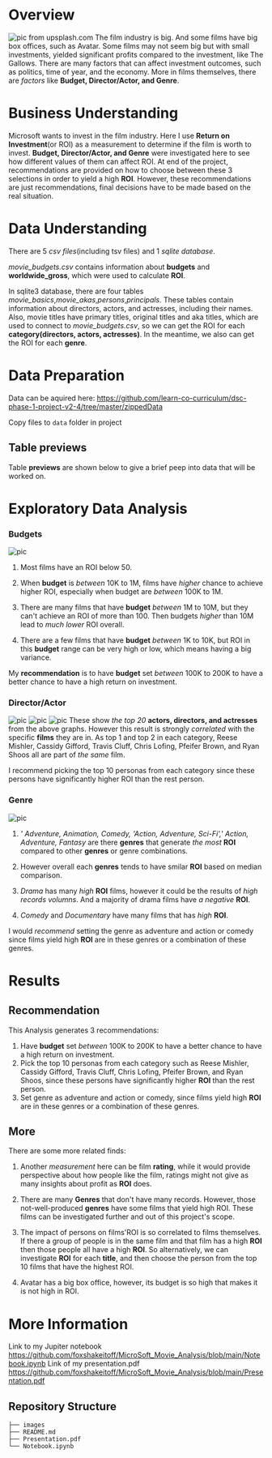 # Overview
![pic](images/The_Gallow.jpg) 
from upsplash.com
The film industry is big. And some films have big box offices, such as Avatar. Some films may not seem big but with small investments, yielded significant profits compared to the investment, like The Gallows. There are many factors that can affect investment outcomes, such as politics, time of year, and the economy. More in films themselves, there are *factors* like **Budget, Director/Actor, and Genre**.  

# Business Understanding
Microsoft wants to invest in the film industry. Here I use **Return on Investment**(or ROI) as a measurement to determine if the film is worth to invest. **Budget, Director/Actor, and Genre** were investigated here to see how different values of them can affect ROI. At end of the project, recommendations are provided on how to choose between these 3 selections in order to yield a high **ROI**. However, these recommendations are just recommendations, final decisions have to be made based on the real situation. 
 
# Data Understanding
There are 5 *csv files*(including tsv files) and 1 *sqlite database*. 

*movie_budgets.csv* contains information about **budgets** and **worldwide_gross**, which were used to calculate **ROI**. 

In sqlite3 database, there are four tables *movie_basics*,*movie_akas*,*persons*,*principals*. These tables contain information about directors, actors, and actresses, including their names. Also, movie titles have primary titles, original titles and aka titles, which are used to connect to *movie_budgets.csv*, so we can get the ROI for each **category(directors, actors, actresses)**. In the meantime, we also can get the ROI for each **genre**.

# Data Preparation
Data can be aquired here:
https://github.com/learn-co-curriculum/dsc-phase-1-project-v2-4/tree/master/zippedData

Copy files to `data` folder in project
## Table previews
Table **previews** are shown below to give a brief peep into data that will be worked on.

# Exploratory Data Analysis
### Budgets
![pic](images/ROI_by_budget.png)
1. Most films have an ROI below 50. 

2. When **budget** is *between* 10K to 1M, films have *higher* chance to achieve higher ROI, especially when budget are *between* 100K to 1M.

3. There are many films that have **budget** *between* 1M to 10M, but they can't achieve an ROI of more than 100. Then budgets *higher* than 10M lead to *much lower* ROI overall.

4. There are a few films that have **budget** *between* 1K to 10K, but ROI in this **budget** range can be very high or low, which means having a big variance. 

My **recommendation** is to have **budget** set *between* 100K to 200K to have a better chance to have a high return on investment. 
### Director/Actor
![pic](images/ROI_by_actor.png)
![pic](images/ROI_by_actress.png)
![pic](images/ROI_by_director.png)
These show *the top 20* **actors, directors, and actresses** from the above graphs. However this result is strongly *correlated* with the specific **films** they are in. As top 1 and top 2 in each category, Reese Mishler, Cassidy Gifford, Travis Cluff, Chris Lofing, Pfeifer Brown, and Ryan Shoos all are part of *the same* film. 

I recommend picking the top 10 personas from each category since these persons have significantly higher ROI than the rest person.
### Genre
![pic](images/ROI_by_genres_top_10.png)
1. *' Adventure, Animation, Comedy, 'Action, Adventure, Sci-Fi',' Action, Adventure, Fantasy* are there **genres** that generate *the most* **ROI** compared to other **genres** or genre combinations. 

2. However overall each **genres** tends to have smilar **ROI** based on median comparison.

3. *Drama* has many *high* **ROI** films, however it could be the results of *high records volumns*. And a majority of drama films have *a negative* **ROI**. 

4. *Comedy* and *Documentary* have many films that has *high* **ROI**. 

I would *recommend* setting the genre as adventure and action or comedy since films yield high **ROI** are in these genres or a combination of these genres. 
# Results
## Recommendation 
This Analysis generates 3 recommendations:
1. Have **budget** set *between* 100K to 200K to have a better chance to have a high return on investment. 
2. Pick the top 10 personas from each category such as Reese Mishler, Cassidy Gifford, Travis Cluff, Chris Lofing, Pfeifer Brown, and Ryan Shoos, since these persons have significantly higher **ROI** than the rest person.
3. Set genre as adventure and action or comedy, since films yield high **ROI** are in these genres or a combination of these genres.
## More
There are some more related finds:
1. Another *measurement* here can be film **rating**, while it would provide perspective about how people like the film, ratings might not give as many insights about profit as **ROI** does.  

2. There are many **Genres** that don't have many records. However, those not-well-produced **genres** have some films that yield high ROI. These films can be investigated further and out of this project's scope.

3. The impact of persons on films'ROI is so correlated to films themselves. If there a group of people is in the same film and that film has a high **ROI** then those people all have a high **ROI**. So alternatively, we can investigate **ROI** for each **title**, and then choose the person from the top 10 films that have the highest ROI. 

4. Avatar has a big box office, however, its budget is so high that makes it is not high in ROI.


# More Information
Link to my Jupiter notebook
https://github.com/foxshakeitoff/MicroSoft_Movie_Analysis/blob/main/Notebook.ipynb
Link of my presentation.pdf
https://github.com/foxshakeitoff/MicroSoft_Movie_Analysis/blob/main/Presentation.pdf
## Repository Structure
```
├── images
├── README.md
├── Presentation.pdf
└── Notebook.ipynb
```


